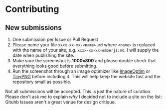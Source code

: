 # Contributing

## New submissions

  1. One submission per Issue or Pull Request
  1. Please name your file `xxxx-xx-xx-<name>.md` where `<name>` is
     replaced with the name of your site, e.g. `xxxx-xx-xx-emberjs.md`.
     I will supply the date when publishing the site.
  1. Make sure the screenshot is **1000x800** and please double check that
     everything looks good before submitting.
  1. Run the screenshot through an image optimizer like
     [ImageOptim](https://imageoptim.com/) or [TinyPNG](https://tinypng.com/)
     before including it. This will help keep the website fast and the repository
     small as possible.

Not all submissions will be accepted. This is just the nature of curation. Please
don't ask me to explain _why_ I decided not to include a site on the list: Gituhb
Issues aren't a great venue for design critique.
